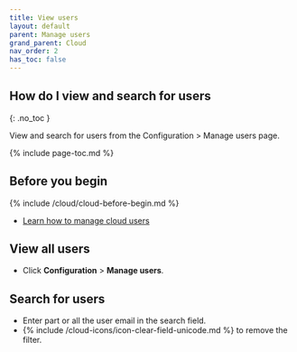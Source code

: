 ```yaml
---
title: View users
layout: default
parent: Manage users
grand_parent: Cloud
nav_order: 2
has_toc: false
---
```


## How do I view and search for users
{: .no_toc }

View and search for users from the Configuration > Manage users page.

{% include page-toc.md %}

## Before you begin

{% include /cloud/cloud-before-begin.md %}
* [Learn how to manage cloud users](/cloud/cloud-configuration/cloud-users-manage)

## View all users

* Click **Configuration** > **Manage users**.

## Search for users

* Enter part or all the user email in the search field.
* {% include /cloud-icons/icon-clear-field-unicode.md %} to remove the filter.

